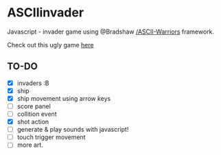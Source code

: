 ASCIIinvader
============

Javascript - invader game using @Bradshaw 
[/ASCII-Warriors](https://github.com/Bradshaw/ASCII-Warriors) framework.

Check out this ugly 
game 
[here](https://rawgithub.com/estuardolh/asciiinvader/master/index.html)

TO-DO
-----
- [x] invaders :B
- [x] ship
- [x] ship movement using arrow keys
- [ ] score panel
- [ ] collition event
- [x] shot action
- [ ] generate & play sounds with javascript!
- [ ] touch trigger movement
- [ ] more art.
